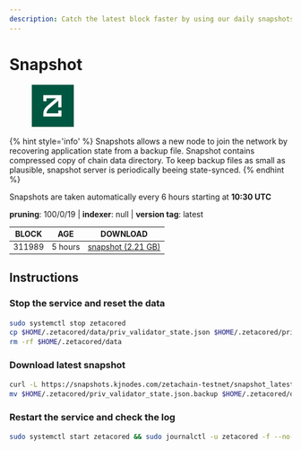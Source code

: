 ```yaml
---
description: Catch the latest block faster by using our daily snapshots.
---
```


# Snapshot

<figure><img src="https://raw.githubusercontent.com/kj89/cosmos-images/main/logos/zetachain.png" alt=""><figcaption></figcaption></figure>

{% hint style='info' %}
Snapshots allows a new node to join the network by recovering application state from a backup file. 
Snapshot contains compressed copy of chain data directory. To keep backup files as small as plausible, 
snapshot server is periodically beeing state-synced.
{% endhint %}

Snapshots are taken automatically every 6 hours starting at **10:30 UTC**

**pruning**: 100/0/19 | **indexer**: null | **version tag**: latest

| BLOCK             | AGE             | DOWNLOAD                                                                                            |
| ----------------- | --------------- | --------------------------------------------------------------------------------------------------- |
| 311989 | 5 hours | [snapshot (2.21 GB)](https://snapshots.kjnodes.com/zetachain-testnet/snapshot\_latest.tar.lz4) |

## Instructions

### Stop the service and reset the data

```bash
sudo systemctl stop zetacored
cp $HOME/.zetacored/data/priv_validator_state.json $HOME/.zetacored/priv_validator_state.json.backup
rm -rf $HOME/.zetacored/data
```

### Download latest snapshot

```bash
curl -L https://snapshots.kjnodes.com/zetachain-testnet/snapshot_latest.tar.lz4 | tar -Ilz4 -xf - -C $HOME/.zetacored
mv $HOME/.zetacored/priv_validator_state.json.backup $HOME/.zetacored/data/priv_validator_state.json
```

### Restart the service and check the log

```bash
sudo systemctl start zetacored && sudo journalctl -u zetacored -f --no-hostname -o cat
```
